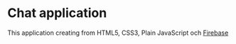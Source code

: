 # Chat application
This application creating from HTML5, CSS3, Plain JavaScript och [Firebase](https://firebase.google.com/)
